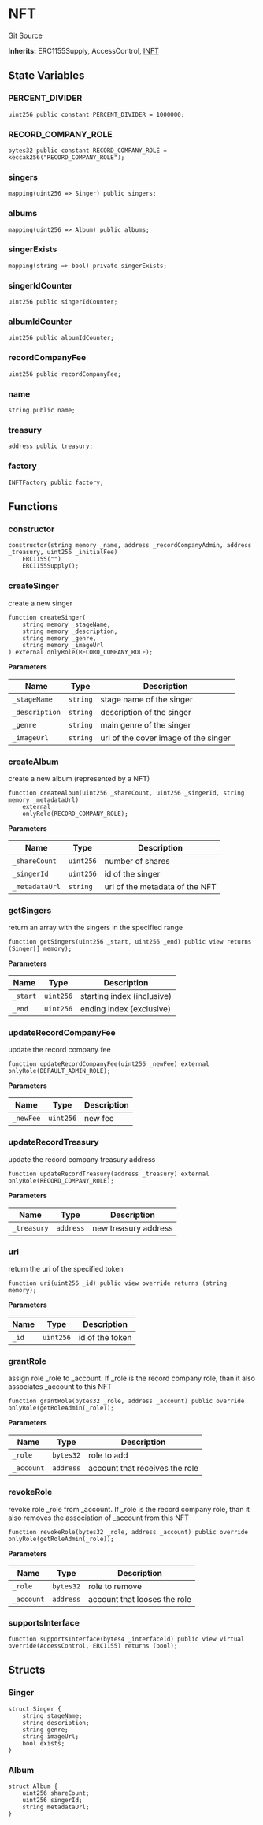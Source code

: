 # NFT
[Git Source](https://github.com/jacopomanenti01/Blockchain/blob/ad0849695bddd3f5368d81383deb2c64cd2e9966/src/NFT.sol)

**Inherits:**
ERC1155Supply, AccessControl, [INFT](/src/interfaces/INFT.sol/interface.INFT.md)


## State Variables
### PERCENT_DIVIDER

```solidity
uint256 public constant PERCENT_DIVIDER = 1000000;
```


### RECORD_COMPANY_ROLE

```solidity
bytes32 public constant RECORD_COMPANY_ROLE = keccak256("RECORD_COMPANY_ROLE");
```


### singers

```solidity
mapping(uint256 => Singer) public singers;
```


### albums

```solidity
mapping(uint256 => Album) public albums;
```


### singerExists

```solidity
mapping(string => bool) private singerExists;
```


### singerIdCounter

```solidity
uint256 public singerIdCounter;
```


### albumIdCounter

```solidity
uint256 public albumIdCounter;
```


### recordCompanyFee

```solidity
uint256 public recordCompanyFee;
```


### name

```solidity
string public name;
```


### treasury

```solidity
address public treasury;
```


### factory

```solidity
INFTFactory public factory;
```


## Functions
### constructor


```solidity
constructor(string memory _name, address _recordCompanyAdmin, address _treasury, uint256 _initialFee)
    ERC1155("")
    ERC1155Supply();
```

### createSinger

create a new singer


```solidity
function createSinger(
    string memory _stageName,
    string memory _description,
    string memory _genre,
    string memory _imageUrl
) external onlyRole(RECORD_COMPANY_ROLE);
```
**Parameters**

|Name|Type|Description|
|----|----|-----------|
|`_stageName`|`string`|stage name of the singer|
|`_description`|`string`|description of the singer|
|`_genre`|`string`|main genre of the singer|
|`_imageUrl`|`string`|url of the cover image of the singer|


### createAlbum

create a new album (represented by a NFT)


```solidity
function createAlbum(uint256 _shareCount, uint256 _singerId, string memory _metadataUrl)
    external
    onlyRole(RECORD_COMPANY_ROLE);
```
**Parameters**

|Name|Type|Description|
|----|----|-----------|
|`_shareCount`|`uint256`|number of shares|
|`_singerId`|`uint256`|id of the singer|
|`_metadataUrl`|`string`|url of the metadata of the NFT|


### getSingers

return an array with the singers in the specified range


```solidity
function getSingers(uint256 _start, uint256 _end) public view returns (Singer[] memory);
```
**Parameters**

|Name|Type|Description|
|----|----|-----------|
|`_start`|`uint256`|starting index (inclusive)|
|`_end`|`uint256`|ending index (exclusive)|


### updateRecordCompanyFee

update the record company fee


```solidity
function updateRecordCompanyFee(uint256 _newFee) external onlyRole(DEFAULT_ADMIN_ROLE);
```
**Parameters**

|Name|Type|Description|
|----|----|-----------|
|`_newFee`|`uint256`|new fee|


### updateRecordTreasury

update the record company treasury address


```solidity
function updateRecordTreasury(address _treasury) external onlyRole(RECORD_COMPANY_ROLE);
```
**Parameters**

|Name|Type|Description|
|----|----|-----------|
|`_treasury`|`address`|new treasury address|


### uri

return the uri of the specified token


```solidity
function uri(uint256 _id) public view override returns (string memory);
```
**Parameters**

|Name|Type|Description|
|----|----|-----------|
|`_id`|`uint256`|id of the token|


### grantRole

assign role _role to _account. If _role is the record company role, than it also associates _account to this NFT


```solidity
function grantRole(bytes32 _role, address _account) public override onlyRole(getRoleAdmin(_role));
```
**Parameters**

|Name|Type|Description|
|----|----|-----------|
|`_role`|`bytes32`|role to add|
|`_account`|`address`|account that receives the role|


### revokeRole

revoke role _role from _account. If _role is the record company role, than it also
removes the association of _account from this NFT


```solidity
function revokeRole(bytes32 _role, address _account) public override onlyRole(getRoleAdmin(_role));
```
**Parameters**

|Name|Type|Description|
|----|----|-----------|
|`_role`|`bytes32`|role to remove|
|`_account`|`address`|account that looses the role|


### supportsInterface


```solidity
function supportsInterface(bytes4 _interfaceId) public view virtual override(AccessControl, ERC1155) returns (bool);
```

## Structs
### Singer

```solidity
struct Singer {
    string stageName;
    string description;
    string genre;
    string imageUrl;
    bool exists;
}
```

### Album

```solidity
struct Album {
    uint256 shareCount;
    uint256 singerId;
    string metadataUrl;
}
```

